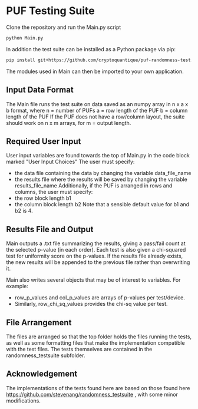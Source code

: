 # PUF Testing Suite

Clone the repository and run the Main.py script

```bash
python Main.py
```

In addition the test suite can be installed as a Python package via pip:

```bash
pip install git+https://github.com/cryptoquantique/puf-randomness-test.git --upgrade
```

The modules used in Main can then be imported to your own application.

## Input Data Format
The Main file runs the test suite on data saved as an numpy array in n x a x b format, where
n = number of PUFs
a = row length of the PUF
b = column length of the PUF
If the PUF does not have a row/column layout, the suite should work on n x m arrays, for m = output length.

## Required User Input
User input variables are found towards the top of Main.py in the code block marked "User Input Choices"
The user must specify:
* the data file containing the data by changing the variable data_file_name
* the results file where the results will be saved by changing the variable results_file_name
Additionally, if the PUF is arranged in rows and columns, the user must specify:
* the row block length b1
* the column block length b2
Note that a sensible default value for b1 and b2 is 4.

## Results File and Output
Main outputs a .txt file summarizing the results, giving a pass/fail count at the selected p-value (in each order).
Each test is also given a chi-squared test for uniformity score on the p-values.
If the results file already exists, the new results will be appended to the previous file rather than overwriting it.

Main also writes several objects that may be of interest to variables. For example:
* row_p_values and col_p_values are arrays of p-values per test/device.
* Similarly, row_chi_sq_values provides the chi-sq value per test.

## File Arrangement
The files are arranged so that the top folder holds the files running the tests, as well as some formatting files that make the implementation compatible with the test files.
The tests themselves are contained in the randomness_testsuite subfolder.

## Acknowledgement
The implementations of the tests found here are based on those found here https://github.com/stevenang/randomness_testsuite , with some minor modifications.
